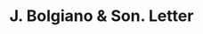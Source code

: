 ---
doi: 10.7916/D8X93PFR
date_other: '1919'
date_other_textual: '1919'
form: correspondence
genre:
- Letters (correspondence)
name:
- J. Bolgiano & Son
object_in_context_url: https://biggert.cul.columbia.edu/items/view/ave_biggert_01771
subject_hierarchical_geographic:
- Baltimore, Maryland, United States
subject_name:
- J. Bolgiano & Son
title: J. Bolgiano & Son. Letter
sort_title: J. Bolgiano & Son. Letter
call_number: ave_biggert_01771
coordinates:
- 39.28333333333333,-76.61666666666666
pid: ave_biggert_01771
identifiers: ave_biggert_01771
permalink: /biggert/ave_biggert_01771/
layout: iiif-image-page
---